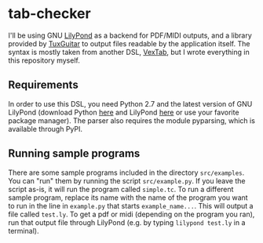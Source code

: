 # tab-checker
I'll be using GNU [LilyPond](lilypond.org) as a backend for PDF/MIDI outputs, and a library provided by [TuxGuitar](www.tuxguitar.com.ar) to output files readable by the application itself. The syntax is mostly taken from another DSL, [VexTab](http://www.vexflow.com/vextab/), but I wrote everything in this repository myself.

## Requirements
In order to use this DSL, you need Python 2.7 and the latest version of GNU LilyPond (download Python [here](https://www.python.ord/downloads/) and LilyPond [here](lilypond.org/website/download.html) or use your favorite package manager). The parser also requires the module pyparsing, which is available through PyPI. 

## Running sample programs
There are some sample programs included in the directory `src/examples`. You can "run" them by running the script `src/example.py`. If you leave the script as-is, it will run the program called `simple.tc`. To run a different sample program, replace its name with the name of the program you want to run in the line in `example.py` that starts `example_name...`. This will output a file called `test.ly`. To get a pdf or midi (depending on the program you ran), run that output file through
LilyPond (e.g. by typing `lilypond test.ly` in a terminal).
